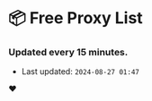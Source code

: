 # :package: Free Proxy List
### Updated every 15 minutes.

- Last updated: `2024-08-27 01:47`

:heart:
